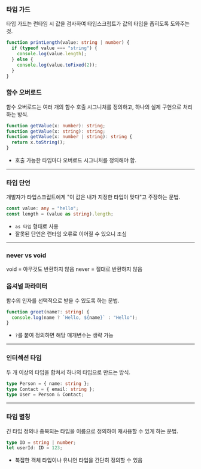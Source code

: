 ### 타입 가드 
타입 가드는 런타임 시 값을 검사하여 타입스크립트가 값의 타입을 좁히도록 도와주는 것.

```ts
function printLength(value: string | number) {
  if (typeof value === "string") {
    console.log(value.length); 
  } else {
    console.log(value.toFixed(2)); 
  }
}
```

### 함수 오버로드
함수 오버로드는 여러 개의 함수 호출 시그니처를 정의하고, 하나의 실제 구현으로 처리하는 방식.


```ts
function getValue(x: number): string;
function getValue(x: string): string;
function getValue(x: number | string): string {
  return x.toString();
}
```
- 호출 가능한 타입마다 오버로드 시그니처를 정의해야 함.

---

### 타입 단언 
개발자가 타입스크립트에게 "이 값은 내가 지정한 타입이 맞다"고 주장하는 문법.

```ts
const value: any = "hello";
const length = (value as string).length;
```

- `as 타입` 형태로 사용
- 잘못된 단언은 런타임 오류로 이어질 수 있으니 조심

---

### never vs void

void = 아무것도 반환하지 않음
never = 절대로 반환하지 않음


### 옵셔널 파라미터 
함수의 인자를 선택적으로 받을 수 있도록 하는 문법.


```ts
function greet(name?: string) {
  console.log(name ? `Hello, ${name}` : "Hello");
}
```
- `?`를 붙여 정의하면 해당 매개변수는 생략 가능

---

### 인터섹션 타입 
두 개 이상의 타입을 합쳐서 하나의 타입으로 만드는 방식.

```ts
type Person = { name: string };
type Contact = { email: string };
type User = Person & Contact; 
```

---

### 타입 별칭 
긴 타입 정의나 중복되는 타입을 이름으로 정의하여 재사용할 수 있게 하는 문법.

```ts
type ID = string | number;
let userId: ID = 123;
```
- 복잡한 객체 타입이나 유니언 타입을 간단히 정의할 수 있음

